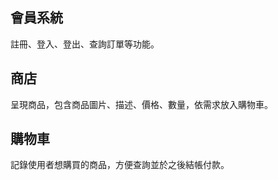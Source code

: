 ## 會員系統

註冊、登入、登出、查詢訂單等功能。

## 商店

呈現商品，包含商品圖片、描述、價格、數量，依需求放入購物車。

## 購物車

記錄使用者想購買的商品，方便查詢並於之後結帳付款。
